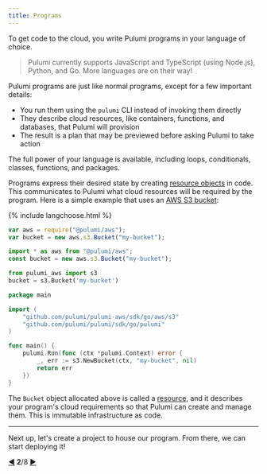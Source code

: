```yaml
---
title: Programs
---
```


To get code to the cloud, you write Pulumi programs in your language of choice.

> Pulumi currently supports JavaScript and TypeScript (using Node.js), Python, and Go.
> More languages are on their way!

Pulumi programs are just like normal programs, except for a few important details:

* You run them using the `pulumi` CLI instead of invoking them directly
* They describe cloud resources, like containers, functions, and databases, that Pulumi will provision
* The result is a plan that may be previewed before asking Pulumi to take action

The full power of your language is available, including loops, conditionals, classes, functions, and packages.

Programs express their desired state by creating [resource objects](./programs-resources.html) in code.  This
communicates to Pulumi what cloud resources will be required by the program.  Here is a simple example that uses an
[AWS S3 bucket](https://aws.amazon.com/s3/):

{% include langchoose.html %}

```javascript
var aws = require("@pulumi/aws");
var bucket = new aws.s3.Bucket("my-bucket");
```

```typescript
import * as aws from "@pulumi/aws";
const bucket = new aws.s3.Bucket("my-bucket");
```

```python
from pulumi_aws import s3
bucket = s3.Bucket('my-bucket')
```

```go
package main

import (
    "github.com/pulumi/pulumi-aws/sdk/go/aws/s3"
    "github.com/pulumi/pulumi/sdk/go/pulumi"
)

func main() {
    pulumi.Run(func (ctx *pulumi.Context) error {
        _, err := s3.NewBucket(ctx, "my-bucket", nil)
        return err
    })
}
```

The `Bucket` object allocated above is called a [resource](./basics-resources.html), and it describes your program's
cloud requirements so that Pulumi can create and manage them.  This is immutable infrastructure as code.

***

Next up, let's create a project to house our program.  From there, we can start deploying it!

<div class="tour-nav">
    <a class="tour-button enabled" href="index.html" title="A Tour of Pulumi">◀</a>
    <span class="tour-index"><strong>2</strong>/8</span>
    <a class="tour-button enabled" href="basics-projects.html" title="Creating a project">▶</a>
</div>

